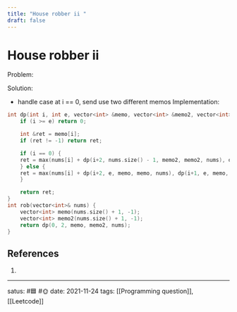 ```yaml
---
title: "House robber ii "
draft: false
---
```

# House robber ii
Problem:

Solution:
- handle case at i == 0, send use two different memos
Implementation:
```c++
int dp(int i, int e, vector<int> &memo, vector<int> &memo2, vector<int> &nums) {
	if (i >= e) return 0;

	int &ret = memo[i];
	if (ret != -1) return ret;

	if (i == 0) {
	ret = max(nums[i] + dp(i+2, nums.size() - 1, memo2, memo2, nums), dp(i+1, nums.size(), memo, memo, nums));
	} else { 
	ret = max(nums[i] + dp(i+2, e, memo, memo, nums), dp(i+1, e, memo, memo, nums));
	}

	return ret;
}
int rob(vector<int>& nums) {
	vector<int> memo(nums.size() + 1, -1);
	vector<int> memo2(nums.size() + 1, -1);
	return dp(0, 2, memo, memo2, nums);
}
```
## References
1. 

---
satus: #🟦 #🌞
date: 2021-11-24
tags: [[Programming question]], [[Leetcode]]
